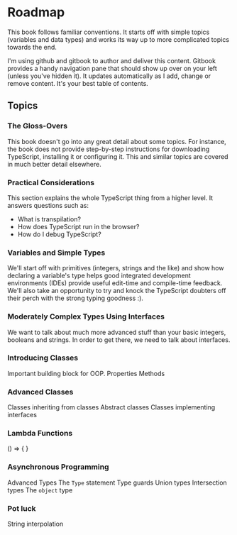 # Roadmap

This book follows familiar conventions. It starts off with simple topics (variables and data types) and works its way up to more complicated topics towards the end. 

I'm using github and gitbook to author and deliver this content. Gitbook provides a handy navigation pane that should show up over on your left (unless you've hidden it). It updates automatically as I add, change or remove content. It's your best table of contents.

## Topics

### The Gloss-Overs
This book doesn't go into any great detail about some topics.  For instance, the book does not provide step-by-step instructions for downloading TypeScript, installing it or configuring it. This and similar topics are covered in much better detail elsewhere.

### Practical Considerations
This section explains the whole TypeScript thing from a higher level. It answers questions such as:
- What is transpilation?
- How does TypeScript run in the browser?
- How do I debug TypeScript?


### Variables and Simple Types
We'll start off with primitives (integers, strings and the like) and show how declaring a variable's type helps good integrated development environments (IDEs) provide useful edit-time and compile-time feedback. We'll also take an opportunity to try and knock the TypeScript doubters off their perch with the strong typing goodness :). 

### Moderately Complex Types Using Interfaces
We want to talk about much more advanced stuff than your basic integers, booleans and strings. In order to get there, we need to talk about interfaces.

### Introducing Classes
Important building block for OOP.
Properties
Methods


### Advanced Classes
Classes inheriting from classes
Abstract classes
Classes implementing interfaces

### Lambda Functions
() => { }

### Asynchronous Programming

Advanced Types
The `Type` statement
Type guards
Union types
Intersection types
The `object` type

### Pot luck
String interpolation
